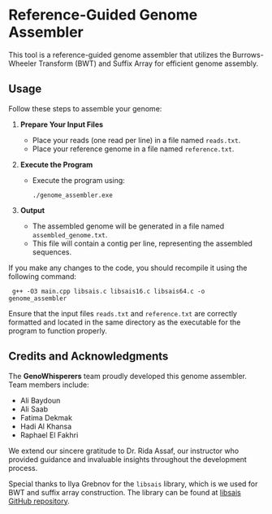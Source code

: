 # Reference-Guided Genome Assembler

This tool is a reference-guided genome assembler that utilizes the Burrows-Wheeler Transform (BWT) and Suffix Array for efficient genome assembly.

## Usage

Follow these steps to assemble your genome:

1. **Prepare Your Input Files**
   - Place your reads (one read per line) in a file named `reads.txt`.
   - Place your reference genome in a file named `reference.txt`.


2. **Execute the Program**
   - Execute the program using:
     ```
     ./genome_assembler.exe
     ```

3. **Output**
   - The assembled genome will be generated in a file named `assembled_genome.txt`.
   - This file will contain a contig per line, representing the assembled sequences.

If you make any changes to the code, you should recompile it using the following command:

     g++ -O3 main.cpp libsais.c libsais16.c libsais64.c -o genome_assembler

Ensure that the input files `reads.txt` and `reference.txt` are correctly formatted and located in the same directory as the executable for the program to function properly.

## Credits and Acknowledgments

The **GenoWhisperers** team proudly developed this genome assembler. Team members include:

- Ali Baydoun
- Ali Saab
- Fatima Dekmak
- Hadi Al Khansa
- Raphael El Fakhri

We extend our sincere gratitude to Dr. Rida Assaf, our instructor who provided guidance and invaluable insights throughout the development process.

Special thanks to Ilya Grebnov for the `libsais` library, which is we used for BWT and suffix array construction. The library can be found at [libsais GitHub repository](https://github.com/IlyaGrebnov/libsais).
